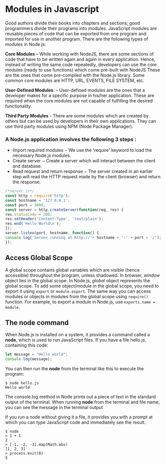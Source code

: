 # Modules in Javascript

Good authors divide their books into chapters and sections; good programmers divide their programs into modules. 
JavaScript modules are reusable pieces of code that can be exported from one program and imported for use
 in another program.
There are the following types of modules in Node.js:

**Core Modules** – While working with NodeJS, there are some sections of code that have
to be written again and again in every application. Hence, instead of writing the same code repeatedly, 
developers can
use the core modules (ready to use functions) which come pre-built with NodeJS
These are the ones that come pre-compiled with the Node.js
library. Some common core modules are HTTP, URL, EVENTS,
FILE SYSTEM, etc.


**User-Defined Modules**  – User-defined modules are the ones that a
developer makes for a specific purpose in his/her application. 
These are required when the core modules are not capable of fulfilling the desired functionality.

**Third Party Modules** - There are some modules which are created by others
but can be used by developers in their own applications.
They can use third party modules using NPM (Node Package Manager).



### A Node.js application involves the following 3 steps :

* Import required modules − We use the 'require' keyword to load the necessary
Node.js modules.
* Create server − Create a server which will interact between the client and database.
* Read request and return response − The server created in an earlier
step will read the HTTP request made by the client (browser) and return the response.

```js
/*server.js*/
const http = require('http');
const hostname = '127.0.0.1';
const port = 3000;
const server = http.createServer(function(req, res) {
res.statusCode = 200;
res.setHeader('Content-Type', 'text/plain');
res.end('Hello World\n');
});
server.listen(port, hostname, function() {
console.log('Server running at http://'+ hostname + ':' + port + '/');
});
```


## Access Global Scope

A global scope contains global variables which are visible (hence accessible)
throughout the program, unless shadowed.
In browser, *window* object lies in the global scope. In Node.js, *global* object
represents the global scope.
To add some object/module in the global scope, you need to export it using ```export``` or
```module.export```. The same way you can access modules or objects in modules from the
global scope using ```require()``` function.
For example, to export a module in Node.js, use ```exports.name = module```.

## The node command
When Node.js is installed on a system, it provides a command called a **node**, 
which is used to run JavaScript files. If you have a file hello.js, containing this code:

```js
let message = "Hello world";
console.log(message);
```
You can then run the **node** from the terminal like this to execute the program:

```shell
$ node hello.js
Hello world
```
The console.log method in Node prints out a piece of text in the standard output of the terminal. 
When running **node** from the terminal and file name, you can see the message in the terminal output

If you run a node without giving it a file, it provides you with a prompt at which you can 
type JavaScript code and immediately see the result.

```shell
$ node
> 1 + 1
2
> [-1, -2, -3].map(Math.abs)
[1, 2, 3]
> process.exit(0)
$
```
